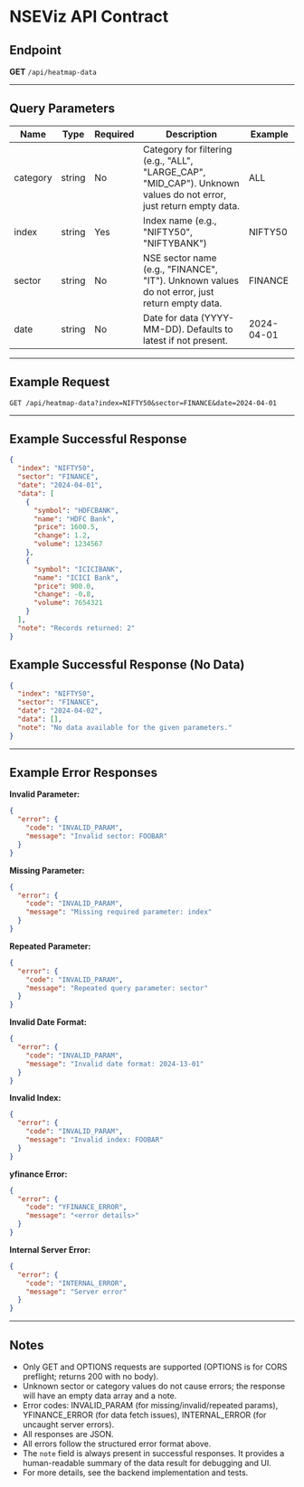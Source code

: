 # NSEViz API Contract

## Endpoint

**GET** `/api/heatmap-data`

---

## Query Parameters

| Name      | Type   | Required | Description                                                    | Example        |
|-----------|--------|----------|----------------------------------------------------------------|----------------|
| category  | string | No       | Category for filtering (e.g., "ALL", "LARGE_CAP", "MID_CAP"). Unknown values do not error, just return empty data. | ALL            |
| index     | string | Yes      | Index name (e.g., "NIFTY50", "NIFTYBANK")                   | NIFTY50        |
| sector    | string | No       | NSE sector name (e.g., "FINANCE", "IT"). Unknown values do not error, just return empty data. | FINANCE        |
| date      | string | No       | Date for data (YYYY-MM-DD). Defaults to latest if not present. | 2024-04-01     |

---

## Example Request

```
GET /api/heatmap-data?index=NIFTY50&sector=FINANCE&date=2024-04-01
```

---

## Example Successful Response

```json
{
  "index": "NIFTY50",
  "sector": "FINANCE",
  "date": "2024-04-01",
  "data": [
    {
      "symbol": "HDFCBANK",
      "name": "HDFC Bank",
      "price": 1600.5,
      "change": 1.2,
      "volume": 1234567
    },
    {
      "symbol": "ICICIBANK",
      "name": "ICICI Bank",
      "price": 900.0,
      "change": -0.8,
      "volume": 7654321
    }
  ],
  "note": "Records returned: 2"
}
```

## Example Successful Response (No Data)

```json
{
  "index": "NIFTY50",
  "sector": "FINANCE",
  "date": "2024-04-02",
  "data": [],
  "note": "No data available for the given parameters."
}
```

---

## Example Error Responses

**Invalid Parameter:**
```json
{
  "error": {
    "code": "INVALID_PARAM",
    "message": "Invalid sector: FOOBAR"
  }
}
```

**Missing Parameter:**
```json
{
  "error": {
    "code": "INVALID_PARAM",
    "message": "Missing required parameter: index"
  }
}
```

**Repeated Parameter:**
```json
{
  "error": {
    "code": "INVALID_PARAM",
    "message": "Repeated query parameter: sector"
  }
}
```

**Invalid Date Format:**
```json
{
  "error": {
    "code": "INVALID_PARAM",
    "message": "Invalid date format: 2024-13-01"
  }
}
```

**Invalid Index:**
```json
{
  "error": {
    "code": "INVALID_PARAM",
    "message": "Invalid index: FOOBAR"
  }
}
```

**yfinance Error:**
```json
{
  "error": {
    "code": "YFINANCE_ERROR",
    "message": "<error details>"
  }
}
```

**Internal Server Error:**
```json
{
  "error": {
    "code": "INTERNAL_ERROR",
    "message": "Server error"
  }
}
```

---

## Notes
- Only GET and OPTIONS requests are supported (OPTIONS is for CORS preflight; returns 200 with no body).
- Unknown sector or category values do not cause errors; the response will have an empty data array and a note.
- Error codes: INVALID_PARAM (for missing/invalid/repeated params), YFINANCE_ERROR (for data fetch issues), INTERNAL_ERROR (for uncaught server errors).
- All responses are JSON.
- All errors follow the structured error format above.
- The `note` field is always present in successful responses. It provides a human-readable summary of the data result for debugging and UI.
- For more details, see the backend implementation and tests.
